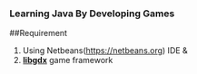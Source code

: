 ### Learning Java By Developing Games 
##Requirement 
1. Using Netbeans(https://netbeans.org) IDE &
2. **[libgdx](https://libgdx.badlogicgames.com)** game framework
